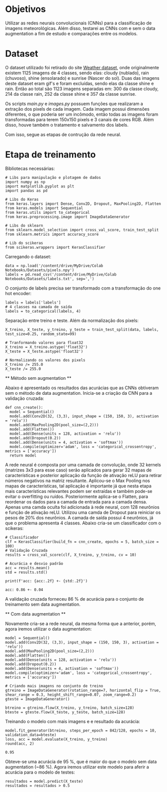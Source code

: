 # Objetivos

Utilizar as redes neurais convolucionais (CNNs) para a classificação de imagens meteorológicas. Além disso, testarei as CNNs com e sem o data augmentation
a fim de estudo e comparações entre os modelos.

# Dataset

O dataset utilizado foi retirado do site <a href="https://data.mendeley.com/datasets/4drtyfjtfy/1">Weather dataset</a>, onde originalmente existem 1125 imagens de 4 classes, sendo elas: cloudy (nublado), rain (chuvoso), shine (ensolarado) e sunrise (Nascer do sol). Duas das imagens deste dataset eram gif's e foram excluídas, sendo elas da classe shine e rain. Então ao total são 1123 imagens separadas em: 300 da classe cloudy, 214 da classe rain, 
252 da classe shine e 357 da classe sunrise.

Os scripts <i>main.py</i> e <i>images.py</i> possuem funções que realizaram a extração dos pixels de cada imagem. Cada imagem possui dimensões diferentes, o que poderia ser um incômodo, então todas as imagens foram transformadas para terem 150x150 pixels e 3 canais de cores RGB. Além disso, houve também o tratamento e salvamento dos labels.

Com isso, segue as etapas de contrução da rede neural.

# Etapa de treinamento

Bibliotecas necessárias:

```
# Libs para manipulação e plotagem de dados
import numpy as np
import matplotlib.pyplot as plt
import pandas as pd

# Libs do Keras
from keras.layers import Dense, Conv2D, Dropout, MaxPooling2D, Flatten
from keras.models import Sequential
from keras.utils import to_categorical
from keras.preprocessing.image import ImageDataGenerator

# Libs do sklearn
from sklearn.model_selection import cross_val_score, train_test_split
from sklearn.metrics import accuracy_score

# Lib do scikeras
from scikeras.wrappers import KerasClassifier
```

Carregando o dataset:

```
data = np.load('/content/drive/MyDrive/Colab Notebooks/Datasets/pixels.npy')
labels = pd.read_csv('/content/drive/MyDrive/Colab Notebooks/Datasets/labels.txt', sep=',')
```
O conjunto de labels precisa ser transformado com a transformação do one hot encoder:

```
labels = labels['labels']
# 4 classes na camada de saída
labels = to_categorical(labels, 4)
```

Separação entre treino e teste. Além da normalização dos pixels:

```
X_treino, X_teste, y_treino, y_teste = train_test_split(data, labels, test_size=0.25, random_state=99)

# Tranformando valores para float32
X_treino = X_treino.astype('float32')
X_teste = X_teste.astype('float32')

# Normalizando os valores dos pixels
X_treino /= 255.0
X_teste /= 255.0
```
** Método sem augmentation **

Abaixo é apresentado os resultados das acurácias que as CNNs obtiveram sem o método de data augmentation. Inicia-se a criação da CNN para a validação cruzada:

```
def cnn_create():
  model = Sequential()
  model.add(Conv2D(32, (3,3), input_shape = (150, 150, 3), activation = 'relu'))
  model.add(MaxPooling2D(pool_size=(2,2)))
  model.add(Flatten())
  model.add(Dense(units = 128, activation = 'relu'))
  model.add(Dropout(0.2))
  model.add(Dense(units = 4, activation = 'softmax'))
  model.compile(optimizer='adam', loss = 'categorical_crossentropy', metrics = ['accuracy'])
  return model
```
A rede neural é composta por uma camada de convolução, onde 32 kernels (matrizes 3x3 para esse caso) serão aplicados para gerar 32 mapas de características e posterior aplicação da função de ativação reLU para retirar números negativos na matriz resultante. Aplicou-se o Max Pooling nos mapas de características, tal aplicação é importante já que nesta etapa mais características relevantes podem ser extraídas e também pode-se evitar o overfitting ou ruídos. Posteriormente aplica-se o Flatten, para reordenar os dados para a camada de entrada para a camada densa. Apenas uma camda oculta foi adicionada à rede neural, com 128 neurônios e função de ativação reLU. Utilizou uma camda de Dropout para reiniciar os pesos de 20% dos neurônios. A camada de saída possui 4 neurônios, já que o problema apresenta 4 classes. Abaixo cria-se um classificador com o scikeras:

```
# Classificador
clf = KerasClassifier(build_fn = cnn_create, epochs = 5, batch_size = 100)
# Validação Cruzada
results = cross_val_score(clf, X_treino, y_treino, cv = 10)

# Acurácia e desvio padrão
acc = results.mean()
std = results.std()

print(f'acc: {acc:.2f} +- {std:.2f}')

acc: 0.86 +- 0.04
```

A validação cruzada forneceu 86 % de acurácia para o conjunto de treinamento sem data augmentation.

** Com data augmentation **

Novamente cria-se a rede neural, da mesma forma que a anterior, porém, agora iremos utilizar o data augmentation:

```
model = Sequential()
model.add(Conv2D(32, (3,3), input_shape = (150, 150, 3), activation = 'relu'))
model.add(MaxPooling2D(pool_size=(2,2)))
model.add(Flatten())
model.add(Dense(units = 128, activation = 'relu'))
model.add(Dropout(0.2))
model.add(Dense(units = 4, activation = 'softmax'))
model.compile(optimizer='adam', loss = 'categorical_crossentropy', metrics = ['accuracy'])

# Criando mais imagens no conjunto de treino
gtreino = ImageDataGenerator(rotation_range=7, horizontal_flip = True, shear_range = 0.3, height_shift_range=0.07, zoom_range=0.2)
gteste = ImageDataGenerator()

btreino = gtreino.flow(X_treino, y_treino, batch_size=128)
bteste = gteste.flow(X_teste, y_teste, batch_size=128)
```

Treinando o modelo com mais imagens e e resultado da acurácia:

```
model.fit_generator(btreino, steps_per_epoch = 842/128, epochs = 10, validation_data=bteste)
loss, acc = model.evaluate(X_treino, y_treino)
round(acc, 2)

0.95
```

Obteve-se uma acurácia de 95 %, que é maior do que o modelo sem data augmentation (~86 %). Agora iremos utilizar este modelo para aferir a acurácia para o modelo de testes:

```
resultados = model.predict(X_teste)
resultados = resultados > 0.5
```
